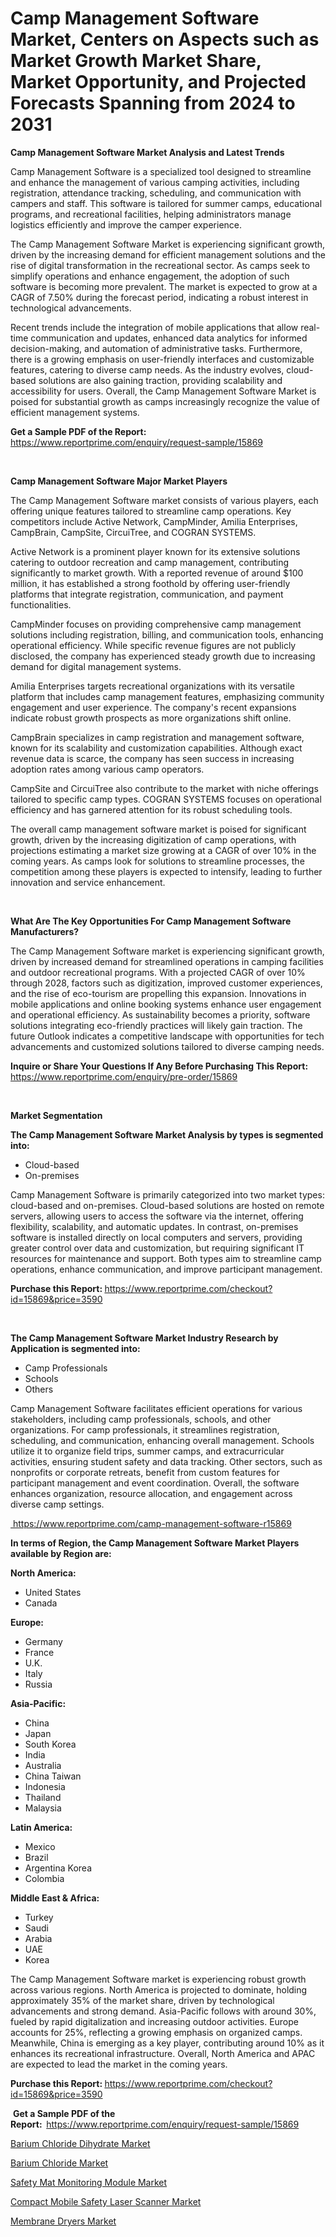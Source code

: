 <p><h1>Camp Management Software Market, Centers on Aspects such as Market Growth Market Share, Market Opportunity, and Projected Forecasts Spanning from 2024 to 2031</h1></p><p><strong>Camp Management Software Market Analysis and Latest Trends</strong></p>
<p><p>Camp Management Software is a specialized tool designed to streamline and enhance the management of various camping activities, including registration, attendance tracking, scheduling, and communication with campers and staff. This software is tailored for summer camps, educational programs, and recreational facilities, helping administrators manage logistics efficiently and improve the camper experience.</p><p>The Camp Management Software Market is experiencing significant growth, driven by the increasing demand for efficient management solutions and the rise of digital transformation in the recreational sector. As camps seek to simplify operations and enhance engagement, the adoption of such software is becoming more prevalent. The market is expected to grow at a CAGR of 7.50% during the forecast period, indicating a robust interest in technological advancements.</p><p>Recent trends include the integration of mobile applications that allow real-time communication and updates, enhanced data analytics for informed decision-making, and automation of administrative tasks. Furthermore, there is a growing emphasis on user-friendly interfaces and customizable features, catering to diverse camp needs. As the industry evolves, cloud-based solutions are also gaining traction, providing scalability and accessibility for users. Overall, the Camp Management Software Market is poised for substantial growth as camps increasingly recognize the value of efficient management systems.</p></p>
<p><strong>Get a Sample PDF of the Report:&nbsp;</strong> <a href="https://www.reportprime.com/enquiry/request-sample/15869?utm_campaign=1082&utm_medium=2&utm_source=Github&utm_content=ia&utm_term=30112024&utm_id=camp-management-software">https://www.reportprime.com/enquiry/request-sample/15869</a></p>
<p>&nbsp;</p>
<p><strong>Camp Management Software Major Market Players</strong></p>
<p><p>The Camp Management Software market consists of various players, each offering unique features tailored to streamline camp operations. Key competitors include Active Network, CampMinder, Amilia Enterprises, CampBrain, CampSite, CircuiTree, and COGRAN SYSTEMS. </p><p>Active Network is a prominent player known for its extensive solutions catering to outdoor recreation and camp management, contributing significantly to market growth. With a reported revenue of around $100 million, it has established a strong foothold by offering user-friendly platforms that integrate registration, communication, and payment functionalities.</p><p>CampMinder focuses on providing comprehensive camp management solutions including registration, billing, and communication tools, enhancing operational efficiency. While specific revenue figures are not publicly disclosed, the company has experienced steady growth due to increasing demand for digital management systems. </p><p>Amilia Enterprises targets recreational organizations with its versatile platform that includes camp management features, emphasizing community engagement and user experience. The company's recent expansions indicate robust growth prospects as more organizations shift online.</p><p>CampBrain specializes in camp registration and management software, known for its scalability and customization capabilities. Although exact revenue data is scarce, the company has seen success in increasing adoption rates among various camp operators.</p><p>CampSite and CircuiTree also contribute to the market with niche offerings tailored to specific camp types. COGRAN SYSTEMS focuses on operational efficiency and has garnered attention for its robust scheduling tools. </p><p>The overall camp management software market is poised for significant growth, driven by the increasing digitization of camp operations, with projections estimating a market size growing at a CAGR of over 10% in the coming years. As camps look for solutions to streamline processes, the competition among these players is expected to intensify, leading to further innovation and service enhancement.</p></p>
<p>&nbsp;</p>
<p><strong>What Are The Key Opportunities For Camp Management Software Manufacturers?</strong></p>
<p><p>The Camp Management Software market is experiencing significant growth, driven by increased demand for streamlined operations in camping facilities and outdoor recreational programs. With a projected CAGR of over 10% through 2028, factors such as digitization, improved customer experiences, and the rise of eco-tourism are propelling this expansion. Innovations in mobile applications and online booking systems enhance user engagement and operational efficiency. As sustainability becomes a priority, software solutions integrating eco-friendly practices will likely gain traction. The future Outlook indicates a competitive landscape with opportunities for tech advancements and customized solutions tailored to diverse camping needs.</p></p>
<p><strong>Inquire or Share Your Questions If Any Before Purchasing This Report:</strong> <a href="https://www.reportprime.com/enquiry/pre-order/15869?utm_campaign=1082&utm_medium=2&utm_source=Github&utm_content=ia&utm_term=30112024&utm_id=camp-management-software">https://www.reportprime.com/enquiry/pre-order/15869</a></p>
<p>&nbsp;</p>
<p><strong>Market Segmentation</strong></p>
<p><strong>The Camp Management Software Market Analysis by types is segmented into:</strong></p>
<p><ul><li>Cloud-based</li><li>On-premises</li></ul></p>
<p><p>Camp Management Software is primarily categorized into two market types: cloud-based and on-premises. Cloud-based solutions are hosted on remote servers, allowing users to access the software via the internet, offering flexibility, scalability, and automatic updates. In contrast, on-premises software is installed directly on local computers and servers, providing greater control over data and customization, but requiring significant IT resources for maintenance and support. Both types aim to streamline camp operations, enhance communication, and improve participant management.</p></p>
<p><strong>Purchase this Report:&nbsp;</strong><a href="https://www.reportprime.com/checkout?id=15869&price=3590&utm_campaign=1082&utm_medium=2&utm_source=Github&utm_content=ia&utm_term=30112024&utm_id=camp-management-software">https://www.reportprime.com/checkout?id=15869&price=3590</a></p>
<p>&nbsp;</p>
<p><strong>The Camp Management Software Market Industry Research by Application is segmented into:</strong></p>
<p><ul><li>Camp Professionals</li><li>Schools</li><li>Others</li></ul></p>
<p><p>Camp Management Software facilitates efficient operations for various stakeholders, including camp professionals, schools, and other organizations. For camp professionals, it streamlines registration, scheduling, and communication, enhancing overall management. Schools utilize it to organize field trips, summer camps, and extracurricular activities, ensuring student safety and data tracking. Other sectors, such as nonprofits or corporate retreats, benefit from custom features for participant management and event coordination. Overall, the software enhances organization, resource allocation, and engagement across diverse camp settings.</p></p>
<p><a href="https://www.reportprime.com/camp-management-software-r15869?utm_campaign=1082&utm_medium=2&utm_source=Github&utm_content=ia&utm_term=30112024&utm_id=camp-management-software">&nbsp;https://www.reportprime.com/camp-management-software-r15869</a></p>
<p><strong>In terms of Region, the Camp Management Software Market Players available by Region are:</strong></p>
<p>
    <p> <strong> North America: </strong>
        <ul>
            <li>United States</li>
            <li>Canada</li>
        </ul>
        </p> 
    <p> <strong> Europe: </strong>
        <ul>
            <li>Germany</li>
            <li>France</li>
            <li>U.K.</li>
            <li>Italy</li>
            <li>Russia</li>
        </ul>
        </p> 
    <p> <strong> Asia-Pacific: </strong>
        <ul>
            <li>China</li>
            <li>Japan</li>
            <li>South Korea</li>
            <li>India</li>
            <li>Australia</li>
            <li>China Taiwan</li>
            <li>Indonesia</li>
            <li>Thailand</li>
            <li>Malaysia</li>
        </ul>
        </p> 
    <p> <strong> Latin America: </strong>
        <ul>
            <li>Mexico</li>
            <li>Brazil</li>
            <li>Argentina Korea</li>
            <li>Colombia</li>
        </ul>
        </p> 
    <p> <strong> Middle East & Africa: </strong>
        <ul>
            <li>Turkey</li>
            <li>Saudi</li>
            <li>Arabia</li>
            <li>UAE</li>
            <li>Korea</li>
        </ul>
    </p>
    </p>
<p><p>The Camp Management Software market is experiencing robust growth across various regions. North America is projected to dominate, holding approximately 35% of the market share, driven by technological advancements and strong demand. Asia-Pacific follows with around 30%, fueled by rapid digitalization and increasing outdoor activities. Europe accounts for 25%, reflecting a growing emphasis on organized camps. Meanwhile, China is emerging as a key player, contributing around 10% as it enhances its recreational infrastructure. Overall, North America and APAC are expected to lead the market in the coming years.</p></p>
<p><strong>Purchase this Report: </strong><a href="https://www.reportprime.com/checkout?id=15869&price=3590&utm_campaign=1082&utm_medium=2&utm_source=Github&utm_content=ia&utm_term=30112024&utm_id=camp-management-software">https://www.reportprime.com/checkout?id=15869&price=3590</a></p>
<p>&nbsp;<strong>Get a Sample PDF of the Report:&nbsp;&nbsp;</strong><a href="https://www.reportprime.com/enquiry/request-sample/15869?utm_campaign=1082&utm_medium=2&utm_source=Github&utm_content=ia&utm_term=30112024&utm_id=camp-management-software">https://www.reportprime.com/enquiry/request-sample/15869</a></p>
<p><strong></strong></p>
<p><p><a href="https://www.linkedin.com/pulse/disruption-innovation-barium-chloride-dihydrate-industry-lo7ue?utm_campaign=1082&utm_medium=2&utm_source=Github&utm_content=ia&utm_term=30112024&utm_id=camp-management-software">Barium Chloride Dihydrate Market</a></p><p><a href="https://www.linkedin.com/pulse/barium-chloride-market-report-product-type-end-use-application-del4f?utm_campaign=1082&utm_medium=2&utm_source=Github&utm_content=ia&utm_term=30112024&utm_id=camp-management-software">Barium Chloride Market</a></p><p><a href="https://issuu.com/reportprime-2/docs/safety-mat-monitoring-module-market-size-2030.pptx?utm_campaign=1082&utm_medium=2&utm_source=Github&utm_content=ia&utm_term=30112024&utm_id=camp-management-software">Safety Mat Monitoring Module Market</a></p><p><a href="https://issuu.com/reportprime-2/docs/compact-mobile-safety-laser-scanner-market-size-20?utm_campaign=1082&utm_medium=2&utm_source=Github&utm_content=ia&utm_term=30112024&utm_id=camp-management-software">Compact Mobile Safety Laser Scanner Market</a></p><p><a href="https://www.linkedin.com/pulse/membrane-dryers-industry-insights-report-analyzing-zan1e?utm_campaign=1082&utm_medium=2&utm_source=Github&utm_content=ia&utm_term=30112024&utm_id=camp-management-software">Membrane Dryers Market</a></p></p>